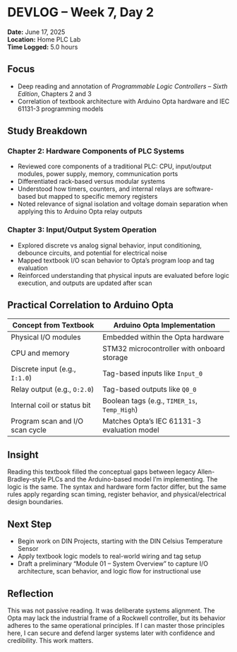 # DEVLOG – Week 7, Day 2

**Date:** June 17, 2025  
**Location:** Home PLC Lab  
**Time Logged:** 5.0 hours

## Focus

- Deep reading and annotation of _Programmable Logic Controllers – Sixth Edition_, Chapters 2 and 3
- Correlation of textbook architecture with Arduino Opta hardware and IEC 61131-3 programming models

## Study Breakdown

### Chapter 2: Hardware Components of PLC Systems

- Reviewed core components of a traditional PLC: CPU, input/output modules, power supply, memory, communication ports
- Differentiated rack-based versus modular systems
- Understood how timers, counters, and internal relays are software-based but mapped to specific memory registers
- Noted relevance of signal isolation and voltage domain separation when applying this to Arduino Opta relay outputs

### Chapter 3: Input/Output System Operation

- Explored discrete vs analog signal behavior, input conditioning, debounce circuits, and potential for electrical noise
- Mapped textbook I/O scan behavior to Opta’s program loop and tag evaluation
- Reinforced understanding that physical inputs are evaluated before logic execution, and outputs are updated after scan

## Practical Correlation to Arduino Opta

|Concept from Textbook|Arduino Opta Implementation|
|---|---|
|Physical I/O modules|Embedded within the Opta hardware|
|CPU and memory|STM32 microcontroller with onboard storage|
|Discrete input (e.g., `I:1.0`)|Tag-based inputs like `Input_0`|
|Relay output (e.g., `O:2.0`)|Tag-based outputs like `Q0_0`|
|Internal coil or status bit|Boolean tags (e.g., `TIMER_1s`, `Temp_High`)|
|Program scan and I/O scan cycle|Matches Opta’s IEC 61131-3 evaluation model|
## Insight

Reading this textbook filled the conceptual gaps between legacy Allen-Bradley-style PLCs and the Arduino-based model I’m implementing. The logic is the same. The syntax and hardware form factor differ, but the same rules apply regarding scan timing, register behavior, and physical/electrical design boundaries.

## Next Step

- Begin work on DIN Projects, starting with the DIN Celsius Temperature Sensor
- Apply textbook logic models to real-world wiring and tag setup
- Draft a preliminary “Module 01 – System Overview” to capture I/O architecture, scan behavior, and logic flow for instructional use

## Reflection

This was not passive reading. It was deliberate systems alignment. The Opta may lack the industrial frame of a Rockwell controller, but its behavior adheres to the same operational principles. If I can master those principles here, I can secure and defend larger systems later with confidence and credibility. This work matters.